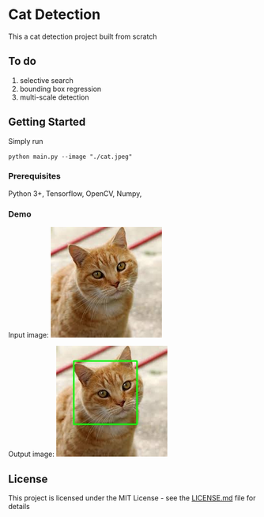 # Cat Detection

This a cat detection project built from scratch

## To do
1. selective search
2. bounding box regression
3. multi-scale detection

## Getting Started

Simply run
```
python main.py --image "./cat.jpeg"
```

### Prerequisites
Python 3+,
Tensorflow,
OpenCV,
Numpy,

### Demo

Input image:
![alt text](https://github.com/SENC275/cat_detection/blob/master/cat.jpeg)

Output image:
![alt text](https://github.com/SENC275/cat_detection/blob/master/pictures/output.jpg)

## License

This project is licensed under the MIT License - see the [LICENSE.md](LICENSE.md) file for details
